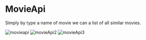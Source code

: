 # MovieApi
Simply by type a name of movie we can a list of all similar movies.


![movieapi](https://user-images.githubusercontent.com/42850214/95023749-98b48c00-0633-11eb-87ca-08dfa6566a7d.png)
![movieApi2](https://user-images.githubusercontent.com/42850214/95023752-9d794000-0633-11eb-814d-39e9c0f1ff61.png)
![movieApi3](https://user-images.githubusercontent.com/42850214/95023756-9fdb9a00-0633-11eb-9af2-f796a2244ea1.png)
